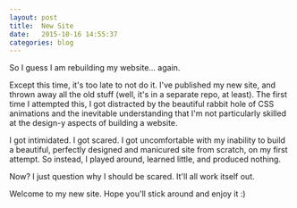 ```yaml
---
layout: post
title:  New Site
date:   2015-10-16 14:55:37
categories: blog
---
```

So I guess I am rebuilding my website... again.

Except this time, it's too late to not do it. I've published my new site, and thrown away all the old stuff (well, it's in a separate repo, at least). The first time I attempted this, I got distracted by the beautiful rabbit hole of CSS animations and the inevitable understanding that I'm not particularly skilled at the design-y aspects of building a website. 

I got intimidated. I got scared. I got uncomfortable with my inability to build a beautiful, perfectly designed and manicured site from scratch, on my first attempt. So instead, I played around, learned little, and produced nothing.

Now? I just question why I should be scared. It'll all work itself out.

Welcome to my new site. Hope you'll stick around and enjoy it :)
